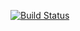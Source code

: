[![Build Status](https://app.travis-ci.com/icycrystal4/rust_t.svg?branch=main)](https://app.travis-ci.com/icycrystal4/rust_t)
